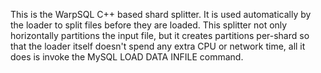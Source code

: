 This is the WarpSQL C++ based shard splitter.  It is used automatically by the loader to split files before they are loaded.  This splitter not only horizontally partitions the input file, but it creates partitions per-shard so that the loader itself doesn't spend any extra CPU or network time, all it does is invoke the MySQL LOAD DATA INFILE command.
